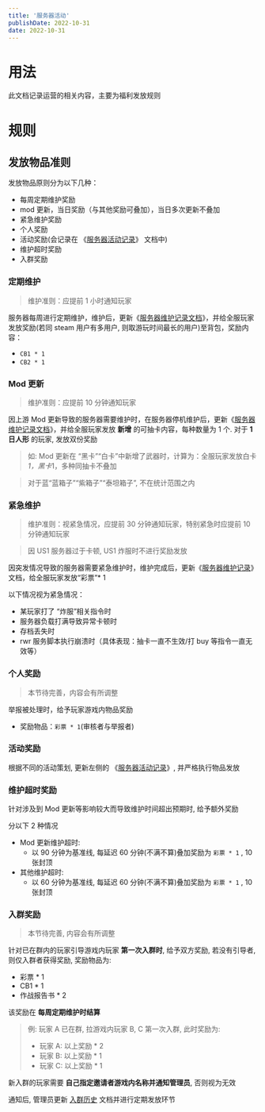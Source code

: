 ```yaml
---
title: '服务器活动'
publishDate: 2022-10-31
date: 2022-10-31
---
```


# 用法

此文档记录运营的相关内容，主要为福利发放规则

# 规则

## 发放物品准则

发放物品原则分为以下几种：

-   每周定期维护奖励
-   mod 更新，当日奖励（与其他奖励可叠加），当日多次更新不叠加
-   紧急维护奖励
-   个人奖励
-   活动奖励(会记录在 《[服务器活动记录](https://www.yuque.com/zhaozisong/rwr-gfl-imba/qddxgg)》 文档中)
-   维护超时奖励
-   入群奖励

### 定期维护

> 维护准则：应提前 1 小时通知玩家

服务器每周进行定期维护，维护后，更新《[服务器维护记录文档](https://www.yuque.com/zhaozisong/rwr-gfl-imba/dtaqkd)》，并给全服玩家发放奖励(若同 steam 用户有多用户, 则取游玩时间最长的用户)至背包，奖励内容：

-   `CB1 * 1`
-   `CB2 * 1`

### Mod 更新

> 维护准则：应提前 10 分钟通知玩家

因上游 Mod 更新导致的服务器需要维护时，在服务器停机维护后，更新《[服务器维护记录文档](https://www.yuque.com/zhaozisong/rwr-gfl-imba/dtaqkd)》，并给全服玩家发放 **新增** 的可抽卡内容，每种数量为 1 个.
对于 **1 日人形** 的玩家, 发放双份奖励

> 如: Mod 更新在 “黑卡”“白卡”中新增了武器时，计算为：全服玩家发放白卡*1，黑卡*1，多种同抽卡不叠加

> 对于蓝“蓝箱子”“紫箱子”“泰坦箱子”, 不在统计范围之内

### 紧急维护

> 维护准则：视紧急情况，应提前 30 分钟通知玩家，特别紧急时应提前 10 分钟通知玩家

> 因 US1 服务器过于卡顿, US1 炸服时不进行奖励发放

因突发情况导致的服务器需要紧急维护时，维护完成后，更新《[服务器维护记录](https://www.yuque.com/zhaozisong/rwr-gfl-imba/dtaqkd)》文档，给全服玩家发放“彩票”\* 1

以下情况视为紧急情况：

-   某玩家打了 “炸服”相关指令时
-   服务器负载打满导致异常卡顿时
-   存档丢失时
-   rwr 服务脚本执行崩溃时（具体表现：抽卡一直不生效/打 buy 等指令一直无效等）

### 个人奖励

> 本节待完善，内容会有所调整

举报被处理时，给予玩家游戏内物品奖励

-   奖励物品：`彩票 * 1`(审核者与举报者)

### 活动奖励

根据不同的活动策划, 更新左侧的 《[服务器活动记录](https://www.yuque.com/zhaozisong/rwr-gfl-imba/qddxgg)》, 并严格执行物品发放

### 维护超时奖励

针对涉及到 Mod 更新等影响较大而导致维护时间超出预期时, 给予额外奖励

分以下 2 种情况

-   Mod 更新维护超时:
    -   以 90 分钟为基准线, 每延迟 60 分钟(不满不算)叠加奖励为 `彩票 * 1` , 10 张封顶
-   其他维护超时:
    -   以 60 分钟为基准线, 每延迟 60 分钟(不满不算)叠加奖励为 `彩票 * 1` , 10 张封顶

### 入群奖励

> 本节待完善, 内容会有所调整

针对已在群内的玩家引导游戏内玩家 **第一次入群时**, 给予双方奖励, 若没有引导者, 则仅入群者获得奖励, 奖励物品为:

-   彩票 \* 1
-   CB1 \* 1
-   作战报告书 \* 2

该奖励在 **每周定期维护时结算**

> 例: 玩家 A 已在群, 拉游戏内玩家 B, C 第一次入群, 此时奖励为:
>
> -   玩家 A: 以上奖励 \* 2
> -   玩家 B: 以上奖励 \* 1
> -   玩家 C: 以上奖励 \* 1

新入群的玩家需要 **自己指定邀请者游戏内名称并通知管理员**, 否则视为无效

通知后, 管理员更新 [入群历史](https://www.yuque.com/zhaozisong/rwr-gfl-imba/tahxh1) 文档并进行定期发放环节
